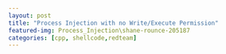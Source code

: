 ```yaml
---
layout: post
title: "Process Injection with no Write/Execute Permission"
featured-img: Process_Injection\shane-rounce-205187
categories: [cpp, shellcode,redteam]
---
```

